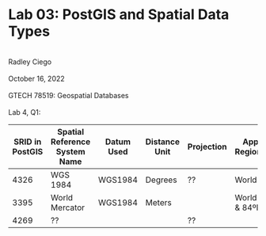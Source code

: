 # Lab 03: PostGIS and Spatial Data Types
<br> Radley Ciego </br>
<br> October 16, 2022 </br>
<br> GTECH 78519: Geospatial Databases </br>
<br> Lab 4, Q1: </br>

| SRID in PostGIS | Spatial Reference System Name | Datum Used | Distance Unit | Projection | Applicable Regions/Areas |
| --------------- | ----------------------------- | ---------- | ------------- | ---------- | ------------------------ |
| 4326            | WGS 1984                      | WGS1984    | Degrees       | ??         | World                    |
| 3395            | World Mercator                | WGS1984    | Meters        |            | World - 80ºS & 84ºN      |
| 4269            | ??                            |            |               | ??         |                          |